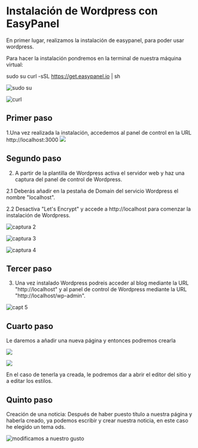 # Instalación de Wordpress con EasyPanel

En primer lugar, realizamos la instalación de easypanel, para poder usar wordpress.

Para hacer la instalación pondremos en la terminal de nuestra máquina virtual:

sudo su
curl -sSL https://get.easypanel.io | sh

![sudo su](https://user-images.githubusercontent.com/122264807/232999976-dd4480ff-b836-4bc5-aec2-c0d9b19ecabf.png)

![curl](https://user-images.githubusercontent.com/122264807/233000036-dcd64c7b-27cc-4d33-bbf4-7240673c2e34.png)


## Primer paso
1.Una vez realizada la instalación, accedemos al panel de control en la URL http://localhost:3000
![](https://user-images.githubusercontent.com/122264807/229455494-61e61266-0272-477d-837c-d0c1d49c67e8.png)


## Segundo paso
2. A partir de la plantilla de Wordpress activa el servidor web y haz una captura del panel de control de Wordpress.

2.1 Deberás añadir en la pestaña de Domain del servicio Wordpress el nombre "localhost".

2.2 Desactiva "Let's Encrypt" y accede a http://localhost para comenzar la instalación de Wordpress.

![captura 2](https://user-images.githubusercontent.com/122264807/229455934-6267bcf5-d1ef-4056-b8b5-b4ea8d6dbe44.png)

![captura 3](https://user-images.githubusercontent.com/122264807/229456713-76bd16e6-c489-4db0-93ad-fd5cb8636b81.png)

![captura 4](https://user-images.githubusercontent.com/122264807/229457257-47fa9926-f09c-4b60-9274-b74dd61a8923.png)

## Tercer paso
3. Una vez instalado Wordpress podreis acceder al blog mediante la URL "http://localhost" y al panel de control de Wordpress mediante la URL "http://localhost/wp-admin".

![capt 5](https://user-images.githubusercontent.com/122264807/229457841-de51daba-4cef-4d51-9ae7-6633e7c3d1d3.png)

## Cuarto paso

Le daremos a añadir una nueva página y entonces podremos crearla


![](https://user-images.githubusercontent.com/122264807/232997799-324c7978-85b6-412f-8281-e42b458ec1b1.png)


![](https://user-images.githubusercontent.com/122264807/232997844-95f99421-8de5-46d7-aedb-d30a84450602.png)


En el caso de tenerla ya creada, le podremos dar a abrir el editor del sitio y a editar los estilos.

## Quinto paso

Creación de una noticia:
Después de haber puesto título a nuestra página y haberla creado, ya podemos escribir y crear nuestra noticia, en este caso he elegido un tema ods.


![modificamos a nuestro gusto](https://user-images.githubusercontent.com/122264807/233004696-6e890978-35e7-49ba-964b-fe2a701fa0d4.png)



